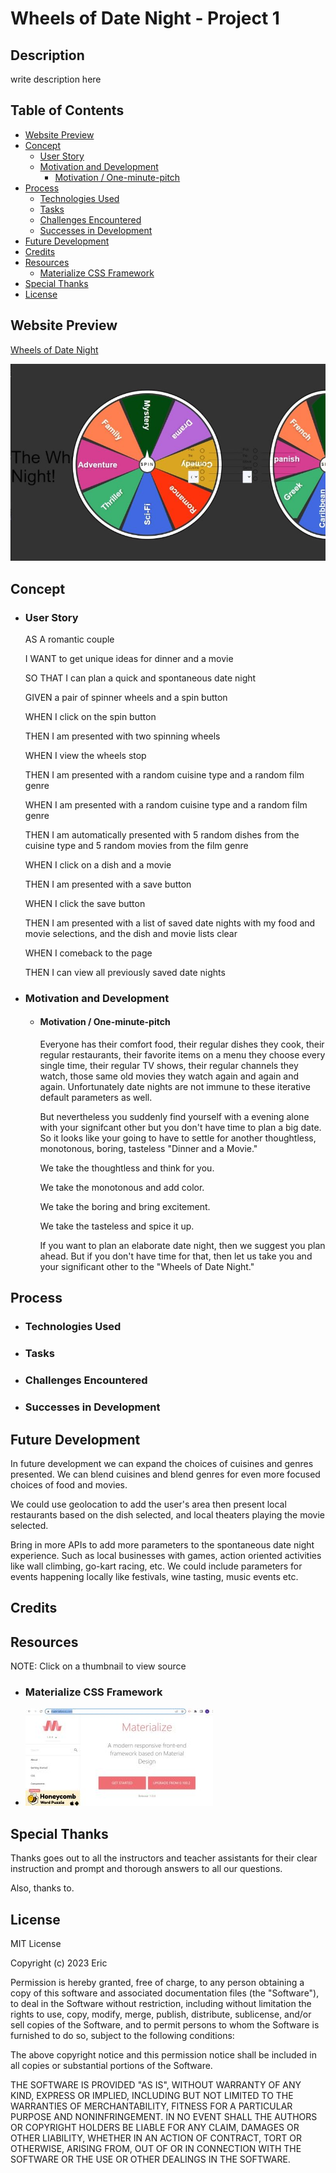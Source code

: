 # Wheels of Date Night - Project 1

## Description

write description here

## Table of Contents
- [Website Preview](#website-preview)
- [Concept](#concept)
    - [User Story](#user-story)
    - [Motivation and Development](#motivation-and-development)
        - [Motivation / One-minute-pitch](#motivation--one-minute-pitch)
- [Process](#process)
    - [Technologies Used](#technologies-used)
    - [Tasks](#tasks)
    - [Challenges Encountered](#challenges-encountered)
    - [Successes in Development](#successes-in-development)
- [Future Development](#future-development)
- [Credits](#credits)
- [Resources](#resources)
    - [Materialize CSS Framework](#materialize-css-framework)
- [Special Thanks](#special-thanks)
- [License](#license)

## Website Preview

[Wheels of Date Night](https://esbev.github.io/project-1-collab/)

[![name](assets/images/SS.jpg)](https://esbev.github.io/project-1-collab/)

## Concept

- ### User Story

    AS A romantic couple

    I WANT to get unique ideas for dinner and a movie

    SO THAT I can plan a quick and spontaneous date night

    GIVEN a pair of spinner wheels and a spin button

    WHEN I click on the spin button

    THEN I am presented with two spinning wheels

    WHEN I view the wheels stop

    THEN I am presented with a random cuisine type and a random film genre

    WHEN I am presented with a random cuisine type and a random film genre

    THEN I am automatically presented with 5 random dishes from the cuisine type and 5 random movies from the film genre

    WHEN I click on a dish and a movie

    THEN I am presented with a save button

    WHEN I click the save button

    THEN I am presented with a list of saved date nights with my food and movie selections, and the dish and movie lists clear

    WHEN I comeback to the page

    THEN I can view all previously saved date nights

- ### Motivation and Development

    - #### Motivation / One-minute-pitch

        Everyone has their comfort food, their regular dishes they cook, their regular restaurants, their favorite items on a menu they choose every single time, their regular TV shows, their regular channels they watch, those same old movies they watch again and again and again. Unfortunately date nights are not immune to these iterative default parameters as well.

        But nevertheless you suddenly find yourself with a evening alone with your signifcant other but you don't have time to plan a big date. So it looks like your going to have to settle for another thoughtless, monotonous, boring, tasteless "Dinner and a Movie."

        We take the thoughtless and think for you.

        We take the monotonous and add color.

        We take the boring and bring excitement.

        We take the tasteless and spice it up.

        If you want to plan an elaborate date night, then we suggest you plan ahead. But if you don't have time for that, then let us take you and your significant other to the "Wheels of Date Night."


## Process

- ### Technologies Used

- ### Tasks

- ### Challenges Encountered

- ### Successes in Development

## Future Development

In future development we can expand the choices of cuisines and genres presented. We can blend cuisines and blend genres for even more focused choices of food and movies.

We could use geolocation to add the user's area then present local restaurants based on the dish selected, and local theaters playing the movie selected.

Bring in more APIs to add more parameters to the spontaneous date night experience. Such as local businesses with games, action oriented activities like wall climbing, go-kart racing, etc. We could include parameters for events happening locally like festivals, wine tasting, music events etc.

## Credits

## Resources

NOTE: Click on a thumbnail to view source

- ### Materialize CSS Framework

 - [![name](assets/images/materialize.jpg)](https://materializecss.com//)

## Special Thanks

Thanks goes out to all the instructors and teacher assistants for their clear instruction and prompt and thorough answers to all our questions.

Also, thanks to.

## License

MIT License

Copyright (c) 2023 Eric

Permission is hereby granted, free of charge, to any person obtaining a copy
of this software and associated documentation files (the "Software"), to deal
in the Software without restriction, including without limitation the rights
to use, copy, modify, merge, publish, distribute, sublicense, and/or sell
copies of the Software, and to permit persons to whom the Software is
furnished to do so, subject to the following conditions:

The above copyright notice and this permission notice shall be included in all
copies or substantial portions of the Software.

THE SOFTWARE IS PROVIDED "AS IS", WITHOUT WARRANTY OF ANY KIND, EXPRESS OR
IMPLIED, INCLUDING BUT NOT LIMITED TO THE WARRANTIES OF MERCHANTABILITY,
FITNESS FOR A PARTICULAR PURPOSE AND NONINFRINGEMENT. IN NO EVENT SHALL THE
AUTHORS OR COPYRIGHT HOLDERS BE LIABLE FOR ANY CLAIM, DAMAGES OR OTHER
LIABILITY, WHETHER IN AN ACTION OF CONTRACT, TORT OR OTHERWISE, ARISING FROM,
OUT OF OR IN CONNECTION WITH THE SOFTWARE OR THE USE OR OTHER DEALINGS IN THE
SOFTWARE.